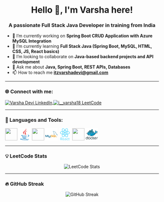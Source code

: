 <h1 align="center">Hello 👋, I'm Varsha here!</h1>
<h3 align="center">A passionate Full Stack Java Developer in training from India</h3>

- 🔭 I’m currently working on **Spring Boot CRUD Application with Azure MySQL Integration**
- 🌱 I’m currently learning **Full Stack Java (Spring Boot, MySQL, HTML, CSS, JS, React basics)**
- 👯 I’m looking to collaborate on **Java-based backend projects and API development**
- 💬 Ask me about **Java, Spring Boot, REST APIs, Databases**
- 📫 How to reach me **itzvarshadevi@gmail.com**

---

### 🌐 Connect with me:
<p align="left">
<a href="https://www.linkedin.com/in/varsha-devi-89a332296" target="_blank">
  <img align="center" src="https://raw.githubusercontent.com/rahuldkjain/github-profile-readme-generator/master/src/images/icons/Social/linked-in-alt.svg" alt="Varsha Devi LinkedIn" height="30" width="40" />
</a>
<a href="https://leetcode.com/i__varsha18" target="_blank">
  <img align="center" src="https://raw.githubusercontent.com/rahuldkjain/github-profile-readme-generator/master/src/images/icons/Social/leet-code.svg" alt="i__varsha18 LeetCode" height="30" width="40" />
</a>
</p>

---


### 🧰 Languages and Tools:
<p align="left">
<a href="https://azure.microsoft.com/en-in/" target="_blank"><img src="https://www.vectorlogo.zone/logos/microsoft_azure/microsoft_azure-icon.svg" width="40" height="40"/></a>
<a href="https://www.java.com" target="_blank"><img src="https://raw.githubusercontent.com/devicons/devicon/master/icons/java/java-original.svg" width="40" height="40"/></a>
<a href="https://spring.io/" target="_blank"><img src="https://www.vectorlogo.zone/logos/springio/springio-icon.svg" width="40" height="40"/></a>
<a href="https://www.mysql.com/" target="_blank"><img src="https://raw.githubusercontent.com/devicons/devicon/master/icons/mysql/mysql-original-wordmark.svg" width="40" height="40"/></a>
<a href="https://reactjs.org/" target="_blank"><img src="https://raw.githubusercontent.com/devicons/devicon/master/icons/react/react-original-wordmark.svg" width="40" height="40"/></a>
<a href="https://postman.com" target="_blank"><img src="https://www.vectorlogo.zone/logos/getpostman/getpostman-icon.svg" width="40" height="40"/></a>
<a href="https://www.docker.com/" target="_blank"><img src="https://raw.githubusercontent.com/devicons/devicon/master/icons/docker/docker-original-wordmark.svg" width="40" height="40"/></a>
</p>

---

### 💡 LeetCode Stats
<p align="center">
  <img src="https://leetcard.jacoblin.cool/i__varsha18?theme=dark&font=Source%20Code%20Pro&ext=contest" alt="LeetCode Stats" />
</p>

---

### 🔥 GitHub Streak
<p align="center">
  <img src="https://github-readme-streak-stats.herokuapp.com?user=varshadevi18&theme=tokyonight" alt="GitHub Streak" />
</p>


